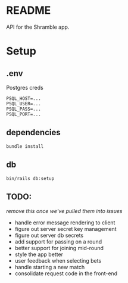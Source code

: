 # README
API for the Shramble app.

# Setup
## .env

Postgres creds
```
PSQL_HOST=...
PSQL_USER=...
PSQL_PASS=...
PSQL_PORT=...
```

## dependencies
```
bundle install
```

## db
```
bin/rails db:setup
```

## TODO:
_remove this once we've pulled them into issues_
- handle error message rendering to client
- figure out server secret key management
- figure out server db secrets
- add support for passing on a round
- better support for joining mid-round
- style the app better
- user feedback when selecting bets
- handle starting a new match
- consolidate request code in the front-end